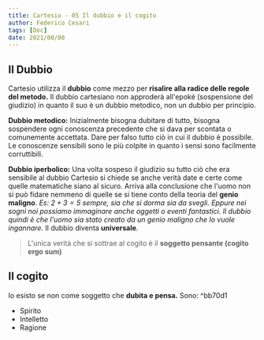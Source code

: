 ```yaml
---
title: Cartesio - 05 Il dubbio e il cogito
author: Federico Cesari
tags: [Doc]
date: 2021/00/00
---
```

## Il Dubbio
Cartesio utilizza il **dubbio** come mezzo per **risalire alla radice delle regole del metodo.** Il dubbio cartesiano non approderà all'epoké (sospensione del giudizio) in quanto il suo è un dubbio metodico, non un dubbio per principio.

**Dubbio metodico:** Inizialmente bisogna dubitare di tutto, bisogna sospendere ogni conoscenza precedente che si dava per scontata o comunemente accettata. Dare per falso tutto ciò in cui il dubbio è possibile. Le conoscenze sensibili sono le più colpite in quanto i sensi sono facilmente corruttibili.

**Dubbio iperbolico:** Una volta sospeso il giudizio su tutto ciò che era sensibile al dubbio Cartesio si chiede se anche verità date e certe come quelle matematiche siano al sicuro. Arriva alla conclusione che l'uomo non si può fidare nemmeno di quelle se si tiene conto della teoria del **genio maligno**. 
*Es: $2+3 =5$ sempre, sia che si dorma sia da svegli. Eppure nei sogni noi possiamo immaginare anche oggetti o eventi fantastici. Il dubbio quindi è che l'uomo sia stato creato da un genio maligno che lo vuole ingannare.*
Il dubbio diventa **universale**.

>L'unica verità che si sottrae al cogito è il **soggetto pensante (cogito ergo sum)**

## Il cogito
Io esisto se non come soggetto che **dubita e pensa.** Sono: ^bb70d1
- Spirito
- Intelletto
- Ragione


